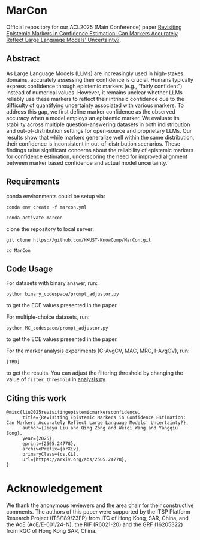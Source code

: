 # MarCon
Official repository for our ACL2025 (Main Conference) paper [Revisiting Epistemic Markers in Confidence Estimation: Can Markers Accurately Reflect Large Language Models' Uncertainty?](https://arxiv.org/abs/2505.24778).

## Abstract
As Large Language Models (LLMs) are increasingly used in high-stakes domains, accurately assessing their confidence is crucial. Humans typically express confidence through epistemic markers (e.g., “fairly confident”) instead of numerical values. However, it remains unclear whether LLMs reliably use these markers to reflect their intrinsic confidence due to the
difficulty of quantifying uncertainty associated with various markers. To address this gap, we first define marker confidence as the observed accuracy when a model employs an epistemic
marker. We evaluate its stability across multiple question-answering datasets in both indistribution and out-of-distribution settings for open-source and proprietary LLMs. Our results show that while markers generalize well within the same distribution, their confidence is inconsistent in out-of-distribution scenarios. These findings raise significant concerns about the reliability of epistemic markers for confidence estimation, underscoring the need for improved alignment between marker based confidence and actual model uncertainty. 

## Requirements

conda environments could be setup via:
```
conda env create -f marcon.yml

conda activate marcon
```

clone the repository to local server:
```
git clone https://github.com/HKUST-KnowComp/MarCon.git

cd MarCon
```

## Code Usage
For datasets with binary answer, run:
```
python binary_codespace/prompt_adjustor.py
```
to get the ECE values presented in the paper.

For multiple-choice datasets, run:
```
python MC_codespace/prompt_adjustor.py
```
to get the ECE values presented in the paper.

For the marker analysis experiments (C-AvgCV, MAC, MRC, I-AvgCV), run:
```
[TBD]
```
to get the results. You can adjust the filtering threshold by changing the value of ```filter_threshold``` in [analysis.py]().

## Citing this work
```
@misc{liu2025revisitingepistemicmarkersconfidence,
      title={Revisiting Epistemic Markers in Confidence Estimation: Can Markers Accurately Reflect Large Language Models' Uncertainty?}, 
      author={Jiayu Liu and Qing Zong and Weiqi Wang and Yangqiu Song},
      year={2025},
      eprint={2505.24778},
      archivePrefix={arXiv},
      primaryClass={cs.CL},
      url={https://arxiv.org/abs/2505.24778}, 
}
```

# Acknowledgement
We thank the anonymous reviewers and the area chair for their constructive comments. The authors of this paper were supported by the ITSP Platform Research Project (ITS/189/23FP) from ITC of Hong Kong, SAR, China, and the AoE (AoE/E-601/24-N), the RIF (R6021-20) and the GRF (16205322) from RGC of Hong Kong SAR, China.

